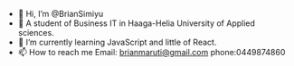 - 👋 Hi, I’m @BrianSimiyu
- 👀 A student of Business IT in Haaga-Helia University of Applied sciences.
- 🌱 I’m currently learning JavaScript and little of React.
- 📫 How to reach me Email: brianmaruti@gmail.com phone:0449874860



